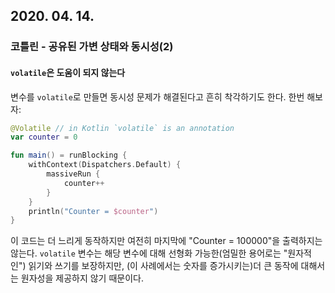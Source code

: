 ## 2020. 04. 14.

### 코틀린 - 공유된 가변 상태와 동시성(2)

#### `volatile`은 도움이 되지 않는다

변수를 `volatile`로 만들면 동시성 문제가 해결된다고 흔히 착각하기도 한다. 한번 해보자:

```kotlin
@Volatile // in Kotlin `volatile` is an annotation 
var counter = 0

fun main() = runBlocking {
    withContext(Dispatchers.Default) {
        massiveRun {
            counter++
        }
    }
    println("Counter = $counter")
}
```

이 코드는 더 느리게 동작하지만 여전히 마지막에 "Counter = 100000"을 출력하지는 않는다. `volatile` 변수는 해당 변수에 대해 선형화 가능한(엄밀한 용어로는 "원자적인") 읽기와 쓰기를 보장하지만, (이 사례에서는 숫자를 증가시키는)더 큰 동작에 대해서는 원자성을 제공하지 않기 때문이다.

